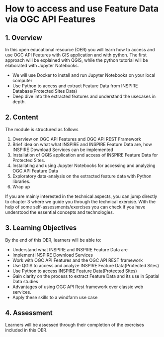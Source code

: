 # How to access and use Feature Data via OGC API Features

## 1. Overview

In this open educational resource (OER) you will learn how to access and use OGC API Features with GIS application and with python. The first approach will be explained with QGIS, while the python tutorial will be elaborated with Jupyter Notebooks.

- We will use Docker to install and run Jupyter Notebooks on your local computer
- Use Python to access and extract Feature Data from INSPIRE Database(Protected Sites Data)
- Deep dive into the extracted features and understand the usecases in depth.

## 2. Content

The module is structured as follows

1. Overview on OGC API Features and OGC API REST Framework
2. Brief idea on what what INSPIRE and INSPIRE Feature Data are, how INSPIRE Download Services can be implemented
3. Installation of QGIS application and access of INSPIRE Feature Data for Protected Sites.
4. Installating and using Jupyter Notebooks for accessing and analyzing OGC API Feature Data
5. Exploratory data-analysis on the extracted feature data with Python libraries.
6. Wrap up

If you are mainly interested in the technical aspects, you can jump directly to chapter 3 where we guide you through the technical exercise. With the help of some self-assessments/exercises you can check if you have understood the essential concepts and technologies.

## 3. Learning Objectives

By the end of this OER, learners will be able to:

- Understand what INSPIRE and INSPIRE Feature Data are
- Implement INSPIRE Download Services
- Work with OGC API Features and the OGC API REST framework
- Use QGIS to access and analyze INSPIRE Feature Data(Protected Sites)
- Use Python to access INSPIRE Feature Data(Protected Sites)
- Gain clarity on the process to extract Feature Data and its use in Spatial Data studies
- Advantages of using OGC API Rest framework over classic web services.
- Apply these skills to a windfarm use case

## 4. Assessment

Learners will be assessed through their completion of the exercises included in this OER.
